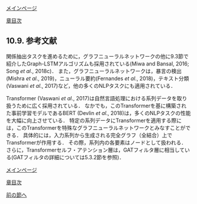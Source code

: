 [メインページ](../../index.markdown)

[章目次](./chap10.md)
## 10.9. 参考文献

関係抽出タスクを進めるために，グラフニューラルネットワークの他に9.3節で紹介したGraph-LSTMアルゴリズムも採用されている(Miwa and Bansal, 2016; Song *et al*., 2018c)． また，グラフニューラルネットワークは，暴言の検出(Mishra *et al*., 2019)，ニューラル要約(Fernandes *et al*., 2018)，テキスト分類(Vaswani *et al*., 2017)など，他の多くのNLPタスクにも適用されている．

Transformer (Vaswani *et al*., 2017)は自然言語処理における系列データを取り扱うために広く採用されている． なかでも，このTransformerを基に構築された事前学習モデルであるBERT (Devlin *et al*., 2018)は，多くのNLPタスクの性能を大幅に向上させている． 特定の系列データにTransformerを適用する際には，このTransformerを特殊なグラフニューラルネットワークとみなすことができる． 具体的には，入力系列から生成される完全グラフ（全結合）上でTransformerが作用する． その際，系列内の各要素はノードとして扱われる． さらに，Transformerセルフ・アテンション層は，GATフィルタ層に相当している(GATフィルタの詳細については5.3.2節を参照)．

[メインページ](../../index.markdown)

[章目次](./chap10.md)

[前の節へ](./subsection_08.md) 

